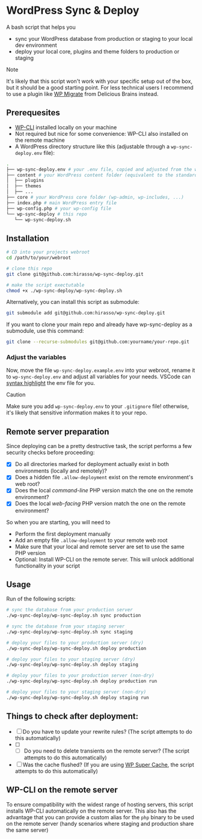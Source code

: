 # WordPress Sync & Deploy

A bash script that helps you

- sync your WordPress database from production or staging to your local dev environment
- deploy your local core, plugins and theme folders to production or staging

> [!NOTE]
> It's likely that this script won't work with your specific setup
> out of the box, but it should be a good starting point. For less technical
> users I recommend to use a plugin like [WP Migrate](https://deliciousbrains.com/wp-migrate-db-pro/) from Delicious Brains instead.

## Prerequesites

- [WP-CLI](https://wp-cli.org/) installed locally on your machine
- Not required but nice for some convenience: WP-CLI also installed on the remote machine
- A WordPress directory structure like this (adjustable through a `wp-sync-deploy.env` file):

```bash
.
├── wp-sync-deploy.env # your .env file, copied and adjusted from the wp-sync-deploy.example file in this repo
├── content # your WordPress content folder (equivalent to the standard wp-content)
│  ├── plugins
│  ├── themes
│  ├── ...
├── core # your WordPress core folder (wp-admin, wp-includes, ...)
├── index.php # main WordPress entry file
├── wp-config.php # your wp-config file
└── wp-sync-deploy # this repo
   └── wp-sync-deploy.sh
```

## Installation

```bash
# CD into your projects webroot
cd /path/to/your/webroot

# clone this repo
git clone git@github.com:hirasso/wp-sync-deploy.git

# make the script exectutable
chmod +x ./wp-sync-deploy/wp-sync-deploy.sh
```

Alternatively, you can install this script as submodule:

```bash
git submodule add git@github.com:hirasso/wp-sync-deploy.git
```

If you want to clone your main repo and already have wp-sync-deploy as a submodule, use this command:

```bash
git clone --recurse-submodules git@github.com:yourname/your-repo.git
```

### Adjust the variables

Now, move the file `wp-sync-deploy.example.env` into your webroot, rename it to `wp-sync-deploy.env` and adjust all variables for your needs. VSCode can [syntax highlight](https://fredriccliver.medium.com/give-highlight-and-formatting-on-your-env-file-in-vscode-8e60934efce0) the env file for you.

> [!CAUTION]
> Make sure you add `wp-sync-deploy.env` to your `.gitignore` file!
> otherwise, it's likely that sensitive information makes it to your repo.

## Remote server preparation

Since deploying can be a pretty destructive task, the script performs a few security checks before proceeding:

- [x] Do all directories marked for deployment actually exist in both environments (locally and remotely)?
- [x] Does a hidden file `.allow-deployment` exist on the remote environment's web root?
- [x] Does the local _command-line_ PHP version match the one on the remote environment?
- [x] Does the local _web-facing_ PHP version match the one on the remote environment?

So when you are starting, you will need to

- Perform the first deployment manually
- Add an empty file `.allow-deployment` to your remote web root
- Make sure that your local and remote server are set to use the same PHP version
- Optional: Install WP-CLI on the remote server. This will unlock additional functionality in your script

## Usage

Run of the following scripts:

```bash
# sync the database from your production server
./wp-sync-deploy/wp-sync-deploy.sh sync production

# sync the database from your staging server
./wp-sync-deploy/wp-sync-deploy.sh sync staging

# deploy your files to your production server (dry)
./wp-sync-deploy/wp-sync-deploy.sh deploy production

# deploy your files to your staging server (dry)
./wp-sync-deploy/wp-sync-deploy.sh deploy staging

# deploy your files to your production server (non-dry)
./wp-sync-deploy/wp-sync-deploy.sh deploy production run

# deploy your files to your staging server (non-dry)
./wp-sync-deploy/wp-sync-deploy.sh deploy staging run
```

## Things to check after deployment:

- [ ] Do you have to update your rewrite rules? (The script attempts to do this automatically)
- [ ] - [ ] Do you need to delete transients on the remote server? (The script attempts to do this automatically)
- [ ] Was the cache flushed? (If you are using [WP Super Cache](https://wordpress.org/plugins/wp-super-cache/), the script attempts to do this automatically)

## WP-CLI on the remote server

To ensure compatibility with the widest range of hosting servers, this script installs WP-CLI automatically on the remote server. This also has the advantage that you can provide a custom
alias for the `php` binary to be used on the remote server (handy scenarios where staging and
production share the same server)
